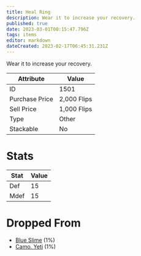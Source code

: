 ```yaml
---
title: Heal Ring
description: Wear it to increase your recovery.
published: true
date: 2023-03-01T00:15:47.796Z
tags: items
editor: markdown
dateCreated: 2023-02-17T06:45:31.231Z
---
```


Wear it to increase your recovery.

|Attribute|Value|
|-|-|
|ID|1501|
|Purchase Price|2,000 Flips|
|Sell Price|1,000 Flips|
|Type|Other|
|Stackable|No|

# Stats
|Stat|Value|
|-|-|
|Def|15|
|Mdef|15|

# Dropped From
 * [Blue Slime](/monsters/blue-slime) (1%)
 * [Camo. Yeti](/monsters/camo-yeti) (1%)

